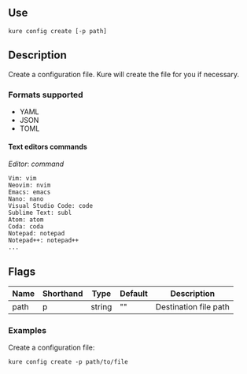 ## Use

`kure config create [-p path]`

## Description

Create a configuration file. Kure will create the file for you if necessary.

### Formats supported

- YAML
- JSON
- TOML

#### Text editors commands
*Editor*: *command*
```
Vim: vim
Neovim: nvim
Emacs: emacs
Nano: nano
Visual Studio Code: code
Sublime Text: subl
Atom: atom
Coda: coda
Notepad: notepad
Notepad++: notepad++
...
```

## Flags 

|  Name     | Shorthand |     Type      |    Default    |      Description      |
|-----------|-----------|---------------|---------------|-----------------------|
| path      | p         | string        | ""            | Destination file path |

### Examples

Create a configuration file:
```
kure config create -p path/to/file
```
